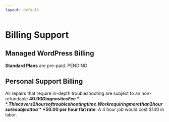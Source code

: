 ```yaml
---
layout: default
---
```

# Billing Support

## Managed WordPress Billing

**Standard Plans** are pre-paid. PENDING

## Personal Support Billing

All repairs that require in-depth troubleshooting are subject to an non-refundable **$40.00 Diagnostics Fee**. This covers 2 hours of troubleshooting time. Work requiring more than 2 hours are subject to a **$50.00 per hour flat rate**. A 4 hour job would cost $140 in labor.
